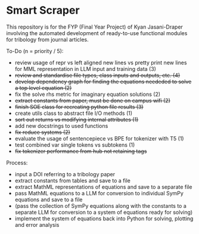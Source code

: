 # **Smart Scraper**

This repository is for the FYP (Final Year Project) of Kyan Jasani-Draper involving the automated development of ready-to-use functional modules for tribology from journal articles.

To-Do (n = priority / 5):
- review usage of repr vs left aligned new lines vs pretty print new lines for MML representation in LLM input and training data (3)
- ~~review and standardise file types, class inputs and outputs, etc. (4)~~
- ~~develop dependency graph for finding the equations neededed to solve a top level equation (2)~~
- fix the solve rhs metric for imaginary equation solutions (2)
- ~~extract constants from paper, must be done on campus wifi (2)~~
- ~~finish SOE class for recreating python file results (3)~~
- create utils class to abstract file I/O methods (1)
- ~~sort out returns vs modifying internal attributes (1)~~
- add new docstrings to used functions
- ~~fix reduce systems (2)~~
- evaluate the usage of sentencepiece vs BPE for tokenizer with T5 (1)
- test combined var single tokens vs subtokens (1)
- ~~fix tokenizer performance from hub not retaining tags~~

Process:
- input a DOI referring to a tribology paper
- extract constants from tables and save to a file
- extract MathML representations of equations and save to a separate file
- pass MathML equations to a LLM for conversion to individual SymPy equations and save to a file
- (pass the collection of SymPy equations along with the constants to a separate LLM for conversion to a system of equations ready for solving)
- implement the system of equations back into Python for solving, plotting and error analysis
